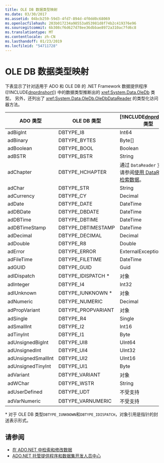```yaml
---
title: OLE DB 数据类型映射
ms.date: 03/30/2017
ms.assetid: 04bcb259-59d3-4fd7-894d-4f0dd0c68069
ms.openlocfilehash: 203b017234a98553a053981d8f74b2c419376e96
ms.sourcegitcommit: 6b308cf6d627d78ee36dbbae8972a310ac7fd6c8
ms.translationtype: MT
ms.contentlocale: zh-CN
ms.lasthandoff: 01/23/2019
ms.locfileid: "54711728"
---
```

# <a name="ole-db-data-type-mappings"></a>OLE DB 数据类型映射
下表显示了针对适用于 ADO 和 OLE DB 的 .NET Framework 数据提供程序 ([!INCLUDE[dnprdnshort](../../../../includes/dnprdnshort-md.md)]) 中的数据类型推断出的 <xref:System.Data.OleDb> 类型。 另外，还列出了 <xref:System.Data.OleDb.OleDbDataReader> 的类型化访问器方法。  
  
|ADO 类型|OLE DB 类型|[!INCLUDE[dnprdnshort](../../../../includes/dnprdnshort-md.md)] 类型|[!INCLUDE[dnprdnshort](../../../../includes/dnprdnshort-md.md)] 类型化访问器|  
|--------------|-----------------|----------------------------------------------------------------------|--------------------------------------------------------------------------------|  
|adBigInt|DBTYPE_I8|Int64|GetInt64()|  
|adBinary|DBTYPE_BYTES|Byte[]|GetBytes()|  
|adBoolean|DBTYPE_BOOL|Boolean|GetBoolean()|  
|adBSTR|DBTYPE_BSTR|String|GetString()|  
|adChapter|DBTYPE_HCHAPTER|通过 `DataReader` 支持。 请参阅[使用 DataReader 检索数据](../../../../docs/framework/data/adonet/retrieving-data-using-a-datareader.md)。|GetValue()|  
|adChar|DBTYPE_STR|String|GetString()|  
|adCurrency|DBTYPE_CY|Decimal|GetDecimal()|  
|adDate|DBTYPE_DATE|DateTime|GetDateTime()|  
|adDBDate|DBTYPE_DBDATE|DateTime|GetDateTime()|  
|adDBTime|DBTYPE_DBTIME|DateTime|GetDateTime()|  
|adDBTimeStamp|DBTYPE_DBTIMESTAMP|DateTime|GetDateTime()|  
|adDecimal|DBTYPE_DECIMAL|Decimal|GetDecimal()|  
|adDouble|DBTYPE_R8|Double|GetDouble()|  
|adError|DBTYPE_ERROR|ExternalException|GetValue()|  
|adFileTime|DBTYPE_FILETIME|DateTime|GetDateTime()|  
|adGUID|DBTYPE_GUID|Guid|GetGuid()|  
|adIDispatch|DBTYPE_IDISPATCH *|对象|GetValue()|  
|adInteger|DBTYPE_I4|Int32|GetInt32()|  
|adIUnknown|DBTYPE_IUNKNOWN *|对象|GetValue()|  
|adNumeric|DBTYPE_NUMERIC|Decimal|GetDecimal()|  
|adPropVariant|DBTYPE_PROPVARIANT|对象|GetValue()|  
|adSingle|DBTYPE_R4|Single|GetFloat()|  
|adSmallInt|DBTYPE_I2|Int16|GetInt16()|  
|adTinyInt|DBTYPE_I1|Byte|GetByte()|  
|adUnsignedBigInt|DBTYPE_UI8|UInt64|GetValue()|  
|adUnsignedInt|DBTYPE_UI4|UInt32|GetValue()|  
|adUnsignedSmallInt|DBTYPE_UI2|UInt16|GetValue()|  
|adUnsignedTinyInt|DBTYPE_UI1|Byte|GetByte()|  
|adVariant|DBTYPE_VARIANT|对象|GetValue()|  
|adWChar|DBTYPE_WSTR|String|GetString()|  
|adUserDefined|DBTYPE_UDT|不受支持||  
|adVarNumeric|DBTYPE_VARNUMERIC|不受支持||  
  
 \* 对于 OLE DB 类型`DBTYPE_IUNKNOWN`和`DBTYPE_IDISPATCH`，对象引用是指针的封送表示形式。  
  
## <a name="see-also"></a>请参阅
- [在 ADO.NET 中检索和修改数据](../../../../docs/framework/data/adonet/retrieving-and-modifying-data.md)
- [ADO.NET 托管提供程序和数据集开发人员中心](https://go.microsoft.com/fwlink/?LinkId=217917)
